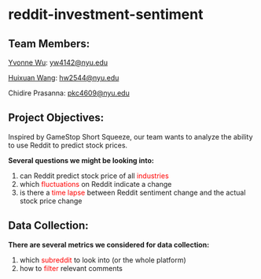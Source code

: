 # reddit-investment-sentiment

## Team Members:

[Yvonne Wu](https://github.com/Yvonne511): yw4142@nyu.edu 

[Huixuan Wang](https://github.com/hxwang-463): hw2544@nyu.edu

Chidire Prasanna: pkc4609@nyu.edu

## Project Objectives:

Inspired by GameStop Short Squeeze, our team wants to analyze the ability to use Reddit to predict stock prices. 

**Several questions we might be looking into:**

1. can Reddit predict stock price of all <span style="color:red">industries</span>
2. which <span style="color:red">fluctuations</span> on Reddit indicate a change
3. is there a <span style="color:red">time lapse</span> between Reddit sentiment change and the actual stock price change

## Data Collection:

**There are several metrics we considered for data collection:**

1. which <span style="color:red">subreddit</span> to look into (or the whole platform)
2. how to <span style="color:red">filter</span> relevant comments



